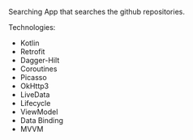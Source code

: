Searching App that searches the github repositories.  

Technologies:  
- Kotlin  
- Retrofit  
- Dagger-Hilt  
- Coroutines  
- Picasso  
- OkHttp3  
- LiveData  
- Lifecycle  
- ViewModel  
- Data Binding  
- MVVM  
